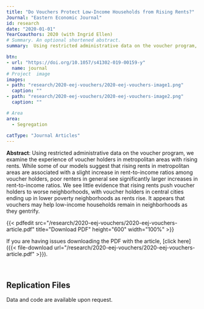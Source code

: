 ```yaml
---
title: "Do Vouchers Protect Low‐Income Households from Rising Rents?"
Journal: "Eastern Economic Journal"
id: research
date: "2020-01-01"
YearCoauthors: 2020 (with Ingrid Ellen)
# Summary. An optional shortened abstract.
summary:  Using restricted administrative data on the voucher program, we examine the experience of voucher holders in metropolitan areas with rising rents. While some of our models suggest that rising rents in metropolitan areas are associated with a slight increase in rent-to-income ratios among voucher holders, poor renters in general see significantly larger increases in rent-to-income ratios. We see little evidence that rising rents push voucher holders to worse neighborhoods, with voucher holders in central cities ending up in lower poverty neighborhoods as rents rise. It appears that vouchers may help low-income households remain in neighborhoods as they gentrify.

btn:
- url: "https://doi.org/10.1057/s41302-019-00159-y"
  name: journal
# Project  image 
images:
- path: "research/2020-eej-vouchers/2020-eej-vouchers-image1.png"
  caption: ""
- path: "research/2020-eej-vouchers/2020-eej-vouchers-image2.png"
  caption: ""  

# Area
area: 
  - Segregation
  
catType: "Journal Articles"
---
```

**Abstract**: Using restricted administrative data on the voucher program, we examine the experience of voucher holders in metropolitan areas with rising rents. While some of our models suggest that rising rents in metropolitan areas are associated with a slight increase in rent-to-income ratios among voucher holders, poor renters in general see significantly larger increases in rent-to-income ratios. We see little evidence that rising rents push voucher holders to worse neighborhoods, with voucher holders in central cities ending up in lower poverty neighborhoods as rents rise. It appears that vouchers may help low-income households remain in neighborhoods as they gentrify.

{{< pdfedit src="/research/2020-eej-vouchers/2020-eej-vouchers-article.pdf" title="Download PDF" height="600" width="100%" >}}

If you are having issues downloading the PDF with the article, [click here]({{< file-download url="/research/2020-eej-vouchers/2020-eej-vouchers-article.pdf" >}}).





&nbsp;


## Replication Files

Data and code are available upon request.



